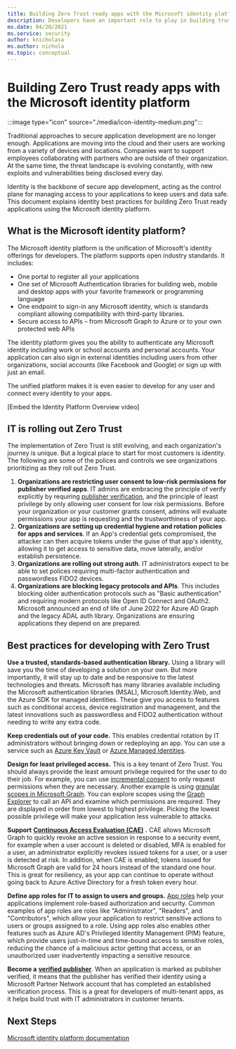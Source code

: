 ```yaml
---
title: Building Zero Trust ready apps with the Microsoft identity platform
description: Developers have an important role to play in building trustworthy applications that adhere to Zero Trust principles. **Identity** is the backbone of secure app development, acting as the control plane for managing access to your applications to keep users and data safe. This document explains identity best practices for building Zero Trust ready applications using the Microsoft identity platform can help.
ms.date: 04/20/2021
ms.service: security
author: knicholasa
ms.author: nichola
ms.topic: conceptual
---
```


# Building Zero Trust ready apps with the Microsoft identity platform

:::image type="icon" source="./media/icon-identity-medium.png":::

Traditional approaches to secure application development are no longer enough. Applications are moving into the cloud and their users are working from a variety of devices and locations. Companies want to support employees collaborating with partners who are outside of their organization. At the same time, the threat landscape is evolving constantly, with new exploits and vulnerabilities being disclosed every day.

Identity is the backbone of secure app development, acting as the control plane for managing access to your applications to keep users and data safe. This document explains identity best practices for building Zero Trust ready applications using the Microsoft identity platform.

## What is the Microsoft identity platform?

The Microsoft identity platform is the unification of Microsoft's identity offerings for developers. The platform supports open industry standards. It includes:

- One portal to register all your applications
- One set of Microsoft Authentication libraries for building web, mobile and desktop apps with your favorite framework or programming language
- One endpoint to sign-in any Microsoft identity, which is standards compliant allowing compatibility with third-party libraries.
- Secure access to APIs – from Microsoft Graph to Azure or to your own protected web APIs

The identity platform gives you the ability to authenticate any Microsoft identity including work or school accounts and personal accounts. Your application can also sign in external identities including users from other organizations, social accounts (like Facebook and Google) or sign up with just an email.

The unified platform makes it is even easier to develop for any user and connect every identity to your apps.

[Embed the Identity Platform Overview video]

## IT is rolling out Zero Trust

The implementation of Zero Trust is still evolving, and each organization's journey is unique. But a logical place to start for most customers is identity. The following are some of the polices and controls we see organizations prioritizing as they roll out Zero Trust.

1. **Organizations are restricting user consent to low-risk permissions for publisher verified apps**. IT admins are embracing the principle of verify explicitly by requiring  [publisher verification](/azure/active-directory/develop/publisher-verification-overview), and the principle of least privilege by only allowing user consent for low risk permissions. Before your organization or your customer grants consent, admins will evaluate permissions your app is requesting and the trustworthiness of your app.
1. **Organizations are setting up credential hygiene and rotation policies for apps and services**. If an App's credential gets compromised, the attacker can then acquire tokens under the guise of that app's identity, allowing it to get access to sensitive data, move laterally, and/or establish persistence.
1. **Organizations are rolling out strong auth**. IT administrators expect to be able to set polices requiring multi-factor authentication and passwordless FIDO2 devices.
1. **Organizations are blocking legacy protocols and APIs**. This includes blocking older authentication protocols such as &quot;Basic authentication&quot; and requiring modern protocols like Open ID Connect and OAuth2. Microsoft announced an end of life of June 2022 for Azure AD Graph and the legacy ADAL auth library. Organizations are ensuring applications they depend on are prepared.

## Best practices for developing with Zero Trust

**Use a trusted, standards-based authentication library.** Using a library will save you the time of developing a solution on your own. But more importantly, it will stay up to date and be responsive to the latest technologies and threats. Microsoft has many libraries available including the Microsoft authentication libraries (MSAL), Microsoft.Identity.Web, and the Azure SDK for managed identities. These give you access to features such as conditional access, device registration and management, and the latest innovations such as passwordless and FIDO2 authentication without needing to write any extra code.

**Keep credentials out of your code.** This enables credential rotation by IT administrators without bringing down or redeploying an app. You can use a service such as [Azure Key Vault](/azure/key-vault/general/authentication-fundamentals) or [Azure Managed Identities](/azure/active-directory/managed-identities-azure-resources/overview).

**Design for least privileged access.** This is a key tenant of Zero Trust. You should always provide the least amount privilege required for the user to do their job. For example, you can use [incremental consent](/azure/active-directory/azuread-dev/azure-ad-endpoint-comparison#incremental-and-dynamic-consent) to only request permissions when they are necessary. Another example is using [granular scopes in Microsoft Graph](/graph/permissions-reference). You can explore scopes using the [Graph Explorer](https://developer.microsoft.com/graph/graph-explorer) to call an API and examine which permissions are required. They are displayed in order from lowest to highest privilege. Picking the lowest possible privilege will make your application less vulnerable to attacks.

**Support** [**Continuous Access Evaluation (CAE)**](/azure/active-directory/develop/app-resilience-continuous-access-evaluation) **.** CAE allows Microsoft Graph to quickly revoke an active session in response to a security event, for example when a user account is deleted or disabled, MFA is enabled for a user, an administrator explicitly revokes issued tokens for a user, or a user is detected at risk. In addition, when CAE is enabled, tokens issued for Microsoft Graph are valid for 24 hours instead of the standard one hour. This is great for resiliency, as your app can continue to operate without going back to Azure Active Directory for a fresh token every hour.

**Define app roles for IT to assign to users and groups.** [App roles](/azure/active-directory/develop/howto-add-app-roles-in-azure-ad-apps) help your applications implement role-based authorization and security. Common examples of app roles are roles like &quot;Administrator&quot;, &quot;Readers&quot;, and &quot;Contributors&quot;, which allow your application to restrict sensitive actions to users or groups assigned to a role. Using app roles also enables other features such as Azure AD's Privileged Identity Management (PIM) feature, which provide users just-in-time and time-bound access to sensitive roles, reducing the chance of a malicious actor getting that access, or an unauthorized user inadvertently impacting a sensitive resource.

**Become a** [**verified publisher**](/azure/active-directory/develop/publisher-verification-overview). When an application is marked as publisher verified, it means that the publisher has verified their identity using a Microsoft Partner Network account that has completed an established verification process. This is a great for developers of multi-tenant apps, as it helps build trust with IT administrators in customer tenants.

## Next Steps

[Microsoft identity platform documentation](/azure/active-directory/develop/publisher-verification-overview)